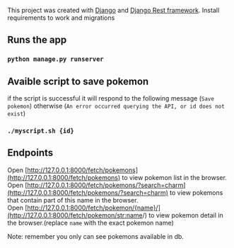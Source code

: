 This project was created with [Django](https://www.djangoproject.com/) and [Django Rest framework](https://www.django-rest-framework.org/).
Install requirements to work and migrations

## Runs the app <br>
### `python manage.py runserver`

## Avaible script to save pokemon
if the script is successful it will respond to the following message (`Save pokemon`) otherwise (`An error occurred querying the API, or id does not exist`)
### `./myscript.sh {id}`

## Endpoints
Open [http://127.0.0.1:8000/fetch/pokemons](http://127.0.0.1:8000/fetch/pokemons) to view pokemon list in the browser.<br>
Open [http://127.0.0.1:8000/fetch/pokemons/?search=charm](http://127.0.0.1:8000/fetch/pokemons/?search=charm) to view pokemons that contain part of this name in the browser.<br>
Open [http://127.0.0.1:8000/fetch/pokemon/{name}/](http://127.0.0.1:8000/fetch/pokemon/<str:name>/) to view pokemon detail in the browser.(replace `name` with the exact pokemon name)<br>

Note: remember you only can see pokemons available in db.
